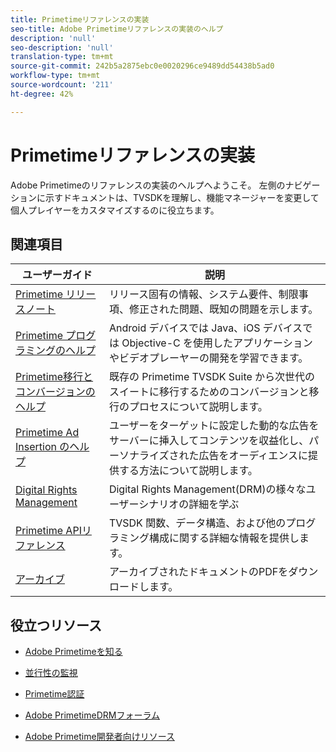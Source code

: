 ```yaml
---
title: Primetimeリファレンスの実装
seo-title: Adobe Primetimeリファレンスの実装のヘルプ
description: 'null'
seo-description: 'null'
translation-type: tm+mt
source-git-commit: 242b5a2875ebc0e0020296ce9489dd54438b5ad0
workflow-type: tm+mt
source-wordcount: '211'
ht-degree: 42%

---
```



# Primetimeリファレンスの実装

Adobe Primetimeのリファレンスの実装のヘルプへようこそ。 左側のナビゲーションに示すドキュメントは、TVSDKを理解し、機能マネージャーを変更して個人プレイヤーをカスタマイズするのに役立ちます。

## 関連項目

| ユーザーガイド | 説明 |
|--- |--- |
| [Primetime リリースノート](/help/release-notes/home.md) | リリース固有の情報、システム要件、制限事項、修正された問題、既知の問題を示します。 |
| [Primetime プログラミングのヘルプ](/help/programming/home.md) | Android デバイスでは Java、iOS デバイスでは Objective-C を使用したアプリケーションやビデオプレーヤーの開発を学習できます。 |
| [Primetime移行とコンバージョンのヘルプ](/help/migration-guides/home.md) | 既存の Primetime TVSDK Suite から次世代のスイートに移行するためのコンバージョンと移行のプロセスについて説明します。 |
| [Primetime Ad Insertion のヘルプ](/help/primetime-ad-insertion/home.md) | ユーザーをターゲットに設定した動的な広告をサーバーに挿入してコンテンツを収益化し、パーソナライズされた広告をオーディエンスに提供する方法について説明します。 |
| [Digital Rights Management](/help/digital-rights-management/home.md) | Digital Rights Management(DRM)の様々なユーザーシナリオの詳細を学ぶ |
| [Primetime APIリファレンス](/help/reference/api-references.md) | TVSDK 関数、データ構造、および他のプログラミング構成に関する詳細な情報を提供します。 |
| [アーカイブ](https://helpx.adobe.com/primetime/archives.html) | アーカイブされたドキュメントのPDFをダウンロードします。 |

## 役立つリソース

* [Adobe Primetimeを知る](https://www.adobe.com/in/marketing/primetime.html)

* [並行性の監視](https://tve.helpdocsonline.com/concurrency-monitoring-introduction)

* [Primetime認証](https://tve.helpdocsonline.com/home)

* [Adobe PrimetimeDRMフォーラム](https://forums.adobe.com/community/adobe_access)

* [Adobe Primetime開発者向けリソース](https://www.adobe.com/devnet/primetime.html)